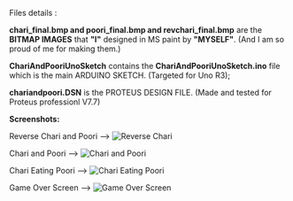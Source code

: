 
Files details :

<B> chari_final.bmp and poori_final.bmp and revchari_final.bmp</B> are the <B>BITMAP IMAGES</B> that  <B>"I"</B> designed in MS paint by <B>"MYSELF"</B>. (And I am so proud of me for making them.)

<B>ChariAndPooriUnoSketch</B> contains the <B> ChariAndPooriUnoSketch.ino</B> file which is the main ARDUINO SKETCH. (Targeted for Uno R3);

<B>chariandpoori.DSN</B> is the PROTEUS DESIGN FILE. (Made and tested for Proteus professionl V7.7)


<B> Screenshots:</B>

Reverse Chari and Poori -->
<img src="https://github.com/srihariash999/Arduino-Experiments/blob/master/Chari%20and%20Poori%20(Actual)/Screenshots/Screenshot%20(117).png" alt="Reverse Chari">

Chari and Poori -->
<img src="https://github.com/srihariash999/Arduino-Experiments/blob/master/Chari%20and%20Poori%20(Actual)/Screenshots/Screenshot%20(118).png" alt="Chari and Poori">

Chari Eating Poori -->
<img src="https://github.com/srihariash999/Arduino-Experiments/blob/master/Chari%20and%20Poori%20(Actual)/Screenshots/Screenshot%20(119).png" alt="Chari Eating Poori">

Game Over Screen -->
<img src="https://github.com/srihariash999/Arduino-Experiments/blob/master/Chari%20and%20Poori%20(Actual)/Screenshots/Screenshot%20(120).png" alt="Game Over Screen">

